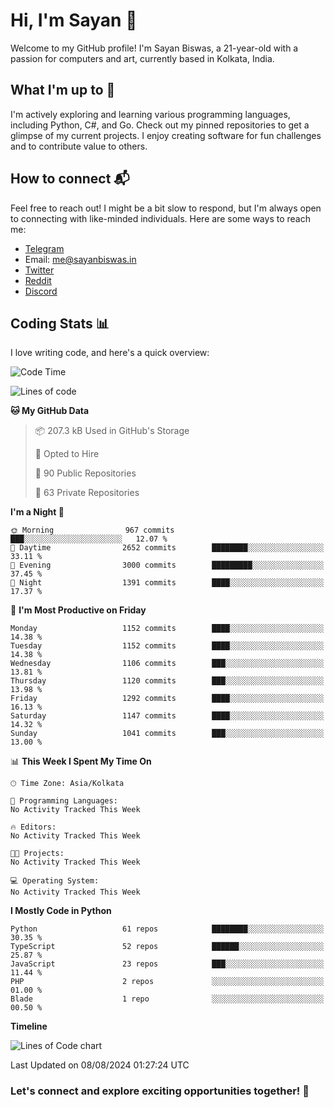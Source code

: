 # Hi, I'm Sayan 👋

Welcome to my GitHub profile! I'm Sayan Biswas, a 21-year-old with a passion for computers and art, currently based in Kolkata, India.

## What I'm up to 🚀

I'm actively exploring and learning various programming languages, including Python, C#, and Go. Check out my pinned repositories to get a glimpse of my current projects. I enjoy creating software for fun challenges and to contribute value to others.

## How to connect 📬

Feel free to reach out! I might be a bit slow to respond, but I'm always open to connecting with like-minded individuals. Here are some ways to reach me:

- [Telegram](https://t.me/dank_as_fuck)
- Email: [me@sayanbiswas.in](mailto:me@sayanbiswas.in)
- [Twitter](https://twitter.com/TheDankDel)
- [Reddit](https://www.reddit.com/user/dank_as_fuck_/)
- [Discord](https://discordapp.com/users/506536929152466945)

## Coding Stats 📊

I love writing code, and here's a quick overview:

<!--START_SECTION:waka-->
![Code Time](http://img.shields.io/badge/Code%20Time-1%2C652%20hrs%2017%20mins-blue)

![Lines of code](https://img.shields.io/badge/From%20Hello%20World%20I%27ve%20Written-5.9%20million%20lines%20of%20code-blue)

**🐱 My GitHub Data** 

> 📦 207.3 kB Used in GitHub's Storage 
 > 
> 💼 Opted to Hire
 > 
> 📜 90 Public Repositories 
 > 
> 🔑 63 Private Repositories 
 > 
**I'm a Night 🦉** 

```text
🌞 Morning                967 commits         ███░░░░░░░░░░░░░░░░░░░░░░   12.07 % 
🌆 Daytime                2652 commits        ████████░░░░░░░░░░░░░░░░░   33.11 % 
🌃 Evening                3000 commits        █████████░░░░░░░░░░░░░░░░   37.45 % 
🌙 Night                  1391 commits        ████░░░░░░░░░░░░░░░░░░░░░   17.37 % 
```
📅 **I'm Most Productive on Friday** 

```text
Monday                   1152 commits        ████░░░░░░░░░░░░░░░░░░░░░   14.38 % 
Tuesday                  1152 commits        ████░░░░░░░░░░░░░░░░░░░░░   14.38 % 
Wednesday                1106 commits        ███░░░░░░░░░░░░░░░░░░░░░░   13.81 % 
Thursday                 1120 commits        ███░░░░░░░░░░░░░░░░░░░░░░   13.98 % 
Friday                   1292 commits        ████░░░░░░░░░░░░░░░░░░░░░   16.13 % 
Saturday                 1147 commits        ████░░░░░░░░░░░░░░░░░░░░░   14.32 % 
Sunday                   1041 commits        ███░░░░░░░░░░░░░░░░░░░░░░   13.00 % 
```


📊 **This Week I Spent My Time On** 

```text
🕑︎ Time Zone: Asia/Kolkata

💬 Programming Languages: 
No Activity Tracked This Week

🔥 Editors: 
No Activity Tracked This Week

🐱‍💻 Projects: 
No Activity Tracked This Week

💻 Operating System: 
No Activity Tracked This Week
```

**I Mostly Code in Python** 

```text
Python                   61 repos            ████████░░░░░░░░░░░░░░░░░   30.35 % 
TypeScript               52 repos            ██████░░░░░░░░░░░░░░░░░░░   25.87 % 
JavaScript               23 repos            ███░░░░░░░░░░░░░░░░░░░░░░   11.44 % 
PHP                      2 repos             ░░░░░░░░░░░░░░░░░░░░░░░░░   01.00 % 
Blade                    1 repo              ░░░░░░░░░░░░░░░░░░░░░░░░░   00.50 % 
```



**Timeline**

![Lines of Code chart](https://raw.githubusercontent.com/Dank-del/Dank-del/main/assets/bar_graph.png)


 Last Updated on 08/08/2024 01:27:24 UTC
<!--END_SECTION:waka-->

### Let's connect and explore exciting opportunities together! 🚀
